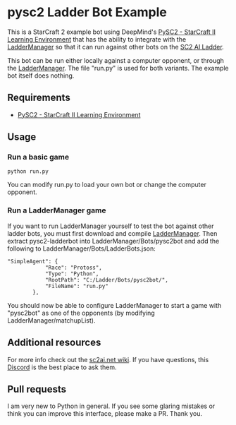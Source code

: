 # pysc2 Ladder Bot Example
This is a StarCraft 2 example bot using DeepMind's [PySC2 - StarCraft II Learning Environment](https://github.com/deepmind/pysc2) that has the ability to integrate with the [LadderManager](https://github.com/Cryptyc/Sc2LadderServer) so that it can run against other bots on the [SC2 AI Ladder](http://sc2ai.net).

This bot can be run either locally against a computer opponent, or through the [LadderManager](https://github.com/Cryptyc/Sc2LadderServer). The file "run.py" is used for both variants. The example bot itself does nothing.

## Requirements
* [PySC2 - StarCraft II Learning Environment](https://github.com/deepmind/pysc2)

## Usage

### Run a basic game 
```
python run.py
```
You can modify run.py to load your own bot or change the computer opponent.

### Run a LadderManager game
If you want to run LadderManager yourself to test the bot against other ladder bots, you must first download and compile [LadderManager](https://github.com/Cryptyc/Sc2LadderServer). Then extract pysc2-ladderbot into LadderManager/Bots/pysc2bot and add the following to LadderManager/Bots/LadderBots.json:
```
"SimpleAgent": {
			"Race": "Protoss",
			"Type": "Python",
			"RootPath": "C:/Ladder/Bots/pysc2bot/",
			"FileName": "run.py"
		},
```
You should now be able to configure LadderManager to start a game with "pysc2bot" as one of the opponents (by modifying LadderManager/matchupList).

## Additional resources
For more info check out the [sc2ai.net wiki](http://wiki.sc2ai.net/Main_Page). If you have questions, this [Discord](https://discord.gg/qTZ65sh) is the best place to ask them.

## Pull requests
I am very new to Python in general. If you see some glaring mistakes or think you can improve this interface, please make a PR. Thank you.

